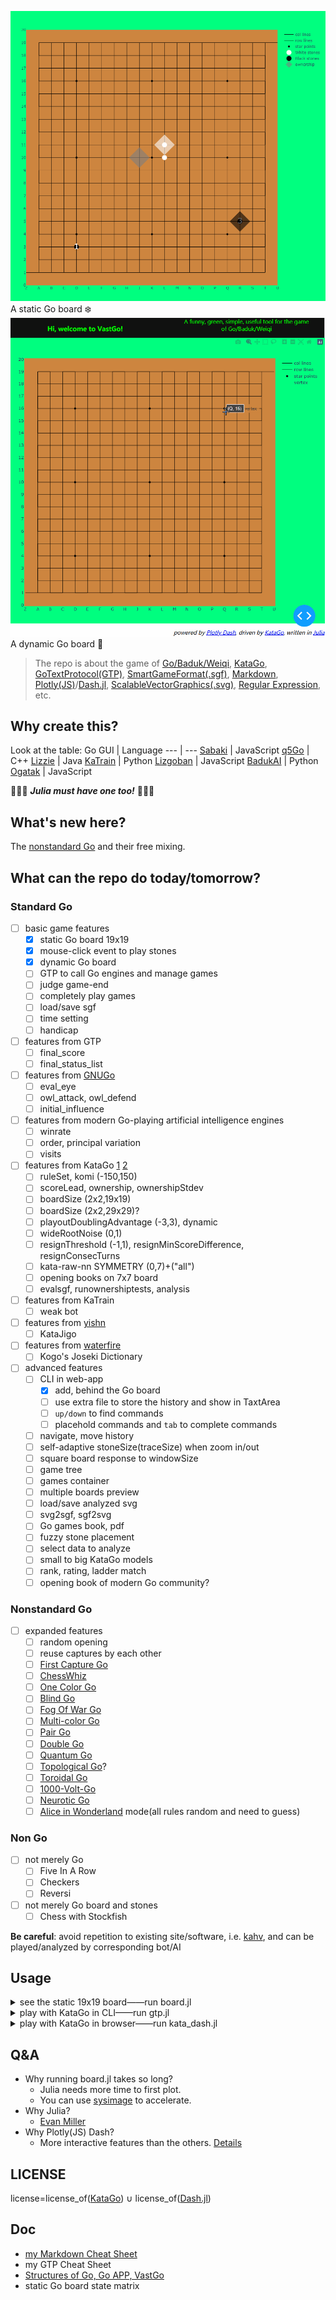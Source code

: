 ![easyUI](./easyUI.svg)
A static Go board ❄️
![demo](./demo.gif)
A dynamic Go board 🍃

> The repo is about the game of [Go/Baduk/Weiqi](https://senseis.xmp.net/?Weiqi), [KataGo](https://katagotraining.org/), [GoTextProtocol(GTP)](http://www.lysator.liu.se/~gunnar/gtp/), [SmartGameFormat(.sgf)](https://www.red-bean.com/sgf/), [Markdown](https://commonmark.org/), [Plotly(JS)](https://plotly.com/julia/)/[Dash.jl](https://dash-julia.plotly.com/), [ScalableVectorGraphics(.svg)](https://en.wikipedia.org/wiki/Scalable_Vector_Graphics), [Regular Expression](https://ryanstutorials.net/linuxtutorial/grep.php), etc.

## Why create this?
Look at the table:
Go GUI | Language
--- | ---
[Sabaki](https://sabaki.yichuanshen.de/) | JavaScript
[q5Go](https://github.com/bernds/q5Go) | C++
[Lizzie](https://github.com/featurecat/lizzie) | Java
[KaTrain](https://github.com/sanderland/katrain) | Python
[Lizgoban](https://github.com/kaorahi/lizgoban) | JavaScript
[BadukAI](https://aki65.github.io/) | Python
[Ogatak](https://github.com/rooklift/ogatak) | JavaScript

🚀🚀🚀 ***Julia must have one too!*** 🚀🚀🚀

## What's new here?
The [nonstandard Go](#nonstandard-go) and their free mixing.

## What can the repo do today/tomorrow?
### Standard Go
- [ ] basic game features
  - [x] static Go board 19x19
  - [x] mouse-click event to play stones
  - [x] dynamic Go board
  - [ ] GTP to call Go engines and manage games
  - [ ] judge game-end
  - [ ] completely play games
  - [ ] load/save sgf
  - [ ] time setting
  - [ ] handicap
- [ ] features from GTP
  - [ ] final_score
  - [ ] final_status_list  
- [ ] features from [GNUGo](https://www.gnu.org/software/gnugo/gnugo_19.html#SEC200)    
  - [ ] eval_eye
  - [ ] owl_attack, owl_defend
  - [ ] initial_influence
- [ ] features from modern Go-playing artificial intelligence engines
  - [ ] winrate
  - [ ] order, principal variation 
  - [ ] visits
- [ ] features from KataGo [1](https://github.com/lightvector/KataGo/tree/master/cpp/configs) [2](https://github.com/lightvector/KataGo/tree/master/docs)
  - [ ] ruleSet, komi (-150,150)
  - [ ] scoreLead, ownership, ownershipStdev
  - [ ] boardSize (2x2,19x19) 
  - [ ] boardSize (2x2,29x29)?
  - [ ] playoutDoublingAdvantage (-3,3), dynamic
  - [ ] wideRootNoise (0,1)
  - [ ] resignThreshold (-1,1), resignMinScoreDifference, resignConsecTurns
  - [ ] kata-raw-nn SYMMETRY (0,7)+("all")
  - [ ] opening books on 7x7 board
  - [ ] evalsgf, runownershiptests, analysis 
- [ ] features from KaTrain
  - [ ] weak bot 
- [ ] features from [yishn](https://github.com/yishn)
  - [ ] KataJigo 
- [ ] features from [waterfire](https://waterfire.us/joseki.htm)
  - [ ] Kogo's Joseki Dictionary
- [ ] advanced features 
  - [ ] CLI in web-app 
    - [x] add, behind the Go board
    - [ ] use extra file to store the history and show in TaxtArea
    - [ ] `up/down` to find commands
    - [ ] placehold commands and `tab` to complete commands
  - [ ] navigate, move history
  - [ ] self-adaptive stoneSize(traceSize) when zoom in/out
  - [ ] square board response to windowSize
  - [ ] game tree
  - [ ] games container
  - [ ] multiple boards preview
  - [ ] load/save analyzed svg
  - [ ] svg2sgf, sgf2svg
  - [ ] Go games book, pdf
  - [ ] fuzzy stone placement
  - [ ] select data to analyze
  - [ ] small to big KataGo models
  - [ ] rank, rating, ladder match 
  - [ ] opening book of modern Go community?
### Nonstandard Go
- [ ] expanded features
  - [ ] random opening
  - [ ] reuse captures by each other
  - [ ] [First Capture Go](https://senseis.xmp.net/?AtariGo)
  - [ ] [ChessWhiz](https://senseis.xmp.net/?ChessWhiz)
  - [ ] [One Color Go](https://senseis.xmp.net/?OneColourGo)
  - [ ] [Blind Go](https://senseis.xmp.net/?BlindGo)
  - [ ] [Fog Of War Go](https://senseis.xmp.net/?FogOfWar)
  - [ ] [Multi-color Go](https://senseis.xmp.net/?MultiColorGo)
  - [ ] [Pair Go](https://senseis.xmp.net/?PairGo)
  - [ ] [Double Go](https://senseis.xmp.net/?DoubleGo)
  - [ ] [Quantum Go](https://arxiv.org/abs/1603.04751)
  - [ ] [Topological Go](https://senseis.xmp.net/?TopologicalGo)?
  - [ ] [Toroidal Go](https://senseis.xmp.net/?ToroidalGo)
  - [ ] [1000-Volt-Go](https://senseis.xmp.net/?ElectricGo)
  - [ ] [Neurotic Go](https://senseis.xmp.net/?NeuroticGo)
  - [ ] [Alice in Wonderland](https://www.britannica.com/topic/Alices-Adventures-in-Wonderland) mode(all rules random and need to guess)
### Non Go
- [ ] not merely Go
  - [ ] Five In A Row
  - [ ] Checkers
  - [ ] Reversi
- [ ] not merely Go board and stones
  - [ ] Chess with Stockfish 

**Be careful**: avoid repetition to existing site/software, i.e. [kahv](https://go.kahv.io/), and can be played/analyzed by corresponding bot/AI

## Usage

<details>
	<summary>see the static 19x19 board——run board.jl</summary>
  
1. download, install and add [julia](https://julialang.org/) into path
2. run julia in your cmd/shell/terminal and you will enter julia-REPL mode
```shell
cmd> julia 
```  
3. enter julia-pkg mode
```julia
julia> ]
```
4. install [PlotlyJS.jl](https://github.com/JuliaPlots/PlotlyJS.jl)
```julia
(@v1.7) pkg> add PlotlyJS
```
5. download and run `board.jl`
```julia
julia> include("path/to/fileName.jl") 
```  
</details>

<details>
  <summary>play with KataGo in CLI——run gtp.jl</summary>

1. download a KataGo [release](https://github.com/lightvector/KataGo/releases/) and a [network](https://katagotraining.org/networks) and `gtp.jl`, then put them in one file fold
2. edit the first line of `gtp.jl` to indicate the KataGo release, the network and the config 
3. run `gtp.jl`
```shell
cmd> julia gtp.jl 
```
4. wait until
```shell
GTP ready, beginning main protocol loop
```
5. type following strings to play a Go game
```shell
play B k10
genmove W
showboard
genmove B
play W c3
showboard
...
```
</details>

<details>
  <summary>play with KataGo in browser——run kata_dash.jl</summary>

1. run `kata_dash.jl`
```shell
cmd> julia kata_dash.jl
```
2. wait until
```julia
[ Info: Listening on: 0.0.0.0:8050
```
3. open one(**only one**) browser and type `localhost:8050` in the address bar
</details>

## Q&A 
- Why running board.jl takes so long? 
  - Julia needs more time to first plot.
  - You can use [sysimage](https://julialang.github.io/PackageCompiler.jl/dev/examples/plots.html#examples-plots) to accelerate.
- Why Julia?
  - [Evan Miller](https://www.evanmiller.org/why-im-betting-on-julia.html) 
- Why Plotly(JS) Dash?
  - More interactive features than the others. [Details](https://docs.juliaplots.org/latest/backends/)
## LICENSE
license=license_of([KataGo](https://github.com/lightvector/KataGo/blob/master/LICENSE)) ∪ license_of([Dash.jl](https://github.com/plotly/Dash.jl/blob/dev/LICENSE))
## Doc
- [my Markdown Cheat Sheet](./Markdown.md)
- my GTP Cheat Sheet
- [Structures of Go, Go APP, VastGo](./structure.md)
- static Go board state matrix
